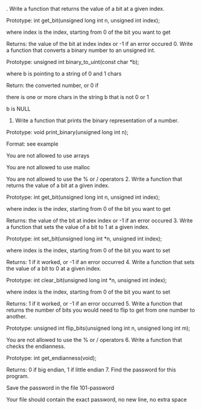 
. Write a function that returns the value of a bit at a given index.



Prototype: int get_bit(unsigned long int n, unsigned int index);

where index is the index, starting from 0 of the bit you want to get

Returns: the value of the bit at index index or -1 if an error occured
0. Write a function that converts a binary number to an unsigned int.



Prototype: unsigned int binary_to_uint(const char *b);

where b is pointing to a string of 0 and 1 chars

Return: the converted number, or 0 if

there is one or more chars in the string b that is not 0 or 1

b is NULL
1. Write a function that prints the binary representation of a number.



Prototype: void print_binary(unsigned long int n);

Format: see example

You are not allowed to use arrays

You are not allowed to use malloc

You are not allowed to use the % or / operators
2. Write a function that returns the value of a bit at a given index.



Prototype: int get_bit(unsigned long int n, unsigned int index);

where index is the index, starting from 0 of the bit you want to get

Returns: the value of the bit at index index or -1 if an error occured
3. Write a function that sets the value of a bit to 1 at a given index.



Prototype: int set_bit(unsigned long int *n, unsigned int index);

where index is the index, starting from 0 of the bit you want to set

Returns: 1 if it worked, or -1 if an error occurred
4. Write a function that sets the value of a bit to 0 at a given index.



Prototype: int clear_bit(unsigned long int *n, unsigned int index);

where index is the index, starting from 0 of the bit you want to set

Returns: 1 if it worked, or -1 if an error occurred
5. Write a function that returns the number of bits you would need to flip to get from one number to another.



Prototype: unsigned int flip_bits(unsigned long int n, unsigned long int m);

You are not allowed to use the % or / operators
6. Write a function that checks the endianness.



Prototype: int get_endianness(void);

Returns: 0 if big endian, 1 if little endian
7. Find the password for this program.



Save the password in the file 101-password

Your file should contain the exact password, no new line, no extra space
